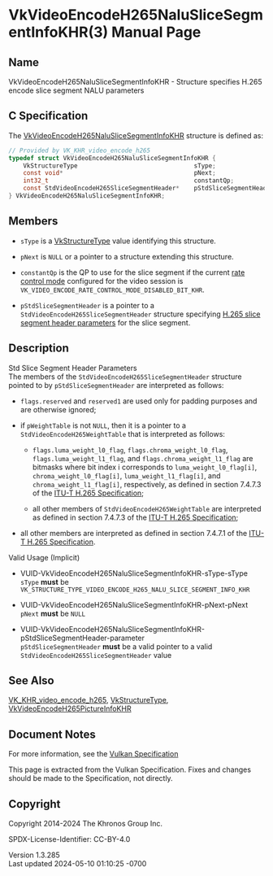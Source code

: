 # VkVideoEncodeH265NaluSliceSegmentInfoKHR(3) Manual Page

## Name

VkVideoEncodeH265NaluSliceSegmentInfoKHR - Structure specifies H.265
encode slice segment NALU parameters



## <a href="#_c_specification" class="anchor"></a>C Specification

The
[VkVideoEncodeH265NaluSliceSegmentInfoKHR](https://registry.khronos.org/vulkan/specs/1.3-extensions/man/html/VkVideoEncodeH265NaluSliceSegmentInfoKHR.html)
structure is defined as:

``` c
// Provided by VK_KHR_video_encode_h265
typedef struct VkVideoEncodeH265NaluSliceSegmentInfoKHR {
    VkStructureType                                sType;
    const void*                                    pNext;
    int32_t                                        constantQp;
    const StdVideoEncodeH265SliceSegmentHeader*    pStdSliceSegmentHeader;
} VkVideoEncodeH265NaluSliceSegmentInfoKHR;
```

## <a href="#_members" class="anchor"></a>Members

- `sType` is a [VkStructureType](https://registry.khronos.org/vulkan/specs/1.3-extensions/man/html/VkStructureType.html) value identifying
  this structure.

- `pNext` is `NULL` or a pointer to a structure extending this
  structure.

- `constantQp` is the QP to use for the slice segment if the current <a
  href="https://registry.khronos.org/vulkan/specs/1.3-extensions/html/vkspec.html#encode-rate-control-modes"
  target="_blank" rel="noopener">rate control mode</a> configured for
  the video session is
  `VK_VIDEO_ENCODE_RATE_CONTROL_MODE_DISABLED_BIT_KHR`.

- `pStdSliceSegmentHeader` is a pointer to a
  `StdVideoEncodeH265SliceSegmentHeader` structure specifying <a
  href="https://registry.khronos.org/vulkan/specs/1.3-extensions/html/vkspec.html#encode-h265-slice-segment-header-params"
  target="_blank" rel="noopener">H.265 slice segment header parameters</a>
  for the slice segment.

## <a href="#_description" class="anchor"></a>Description

Std Slice Segment Header Parameters  
The members of the `StdVideoEncodeH265SliceSegmentHeader` structure
pointed to by `pStdSliceSegmentHeader` are interpreted as follows:

- `flags.reserved` and `reserved1` are used only for padding purposes
  and are otherwise ignored;

- if `pWeightTable` is not `NULL`, then it is a pointer to a
  `StdVideoEncodeH265WeightTable` that is interpreted as follows:

  - `flags.luma_weight_l0_flag`, `flags.chroma_weight_l0_flag`,
    `flags.luma_weight_l1_flag`, and `flags.chroma_weight_l1_flag` are
    bitmasks where bit index i corresponds to `luma_weight_l0_flag[i]`,
    `chroma_weight_l0_flag[i]`, `luma_weight_l1_flag[i]`, and
    `chroma_weight_l1_flag[i]`, respectively, as defined in section
    7.4.7.3 of the <a
    href="https://registry.khronos.org/vulkan/specs/1.3-extensions/html/vkspec.html#itu-t-h265"
    target="_blank" rel="noopener">ITU-T H.265 Specification</a>;

  - all other members of `StdVideoEncodeH265WeightTable` are interpreted
    as defined in section 7.4.7.3 of the <a
    href="https://registry.khronos.org/vulkan/specs/1.3-extensions/html/vkspec.html#itu-t-h265"
    target="_blank" rel="noopener">ITU-T H.265 Specification</a>;

- all other members are interpreted as defined in section 7.4.7.1 of the
  <a
  href="https://registry.khronos.org/vulkan/specs/1.3-extensions/html/vkspec.html#itu-t-h265"
  target="_blank" rel="noopener">ITU-T H.265 Specification</a>.

Valid Usage (Implicit)

- <a href="#VUID-VkVideoEncodeH265NaluSliceSegmentInfoKHR-sType-sType"
  id="VUID-VkVideoEncodeH265NaluSliceSegmentInfoKHR-sType-sType"></a>
  VUID-VkVideoEncodeH265NaluSliceSegmentInfoKHR-sType-sType  
  `sType` **must** be
  `VK_STRUCTURE_TYPE_VIDEO_ENCODE_H265_NALU_SLICE_SEGMENT_INFO_KHR`

- <a href="#VUID-VkVideoEncodeH265NaluSliceSegmentInfoKHR-pNext-pNext"
  id="VUID-VkVideoEncodeH265NaluSliceSegmentInfoKHR-pNext-pNext"></a>
  VUID-VkVideoEncodeH265NaluSliceSegmentInfoKHR-pNext-pNext  
  `pNext` **must** be `NULL`

- <a
  href="#VUID-VkVideoEncodeH265NaluSliceSegmentInfoKHR-pStdSliceSegmentHeader-parameter"
  id="VUID-VkVideoEncodeH265NaluSliceSegmentInfoKHR-pStdSliceSegmentHeader-parameter"></a>
  VUID-VkVideoEncodeH265NaluSliceSegmentInfoKHR-pStdSliceSegmentHeader-parameter  
  `pStdSliceSegmentHeader` **must** be a valid pointer to a valid
  `StdVideoEncodeH265SliceSegmentHeader` value

## <a href="#_see_also" class="anchor"></a>See Also

[VK_KHR_video_encode_h265](https://registry.khronos.org/vulkan/specs/1.3-extensions/man/html/VK_KHR_video_encode_h265.html),
[VkStructureType](https://registry.khronos.org/vulkan/specs/1.3-extensions/man/html/VkStructureType.html),
[VkVideoEncodeH265PictureInfoKHR](https://registry.khronos.org/vulkan/specs/1.3-extensions/man/html/VkVideoEncodeH265PictureInfoKHR.html)

## <a href="#_document_notes" class="anchor"></a>Document Notes

For more information, see the <a
href="https://registry.khronos.org/vulkan/specs/1.3-extensions/html/vkspec.html#VkVideoEncodeH265NaluSliceSegmentInfoKHR"
target="_blank" rel="noopener">Vulkan Specification</a>

This page is extracted from the Vulkan Specification. Fixes and changes
should be made to the Specification, not directly.

## <a href="#_copyright" class="anchor"></a>Copyright

Copyright 2014-2024 The Khronos Group Inc.

SPDX-License-Identifier: CC-BY-4.0

Version 1.3.285  
Last updated 2024-05-10 01:10:25 -0700
